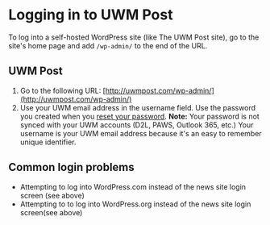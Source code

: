 # Logging in to UWM Post

To log into a self-hosted WordPress site (like The UWM Post site), go to the site's home page and add `/wp-admin/` to the end of the URL.

## UWM Post

1. Go to the following URL: [http://uwmpost.com/wp-admin/](http://uwmpost.com/wp-admin/)
2. Use your UWM email address in the username field. Use the password you created when you [reset your password](resetting-your-password.md). **Note:** Your password is not synced with your UWM accounts (D2L, PAWS, Outlook 365, etc.) Your username is your UWM email address because it's an easy to remember unique identifier.&#x20;

## Common login problems

* Attempting to log into WordPress.com instead of the news site login screen (see above)
* Attempting to to log into WordPress.org instead of the news site login screen(see above)
